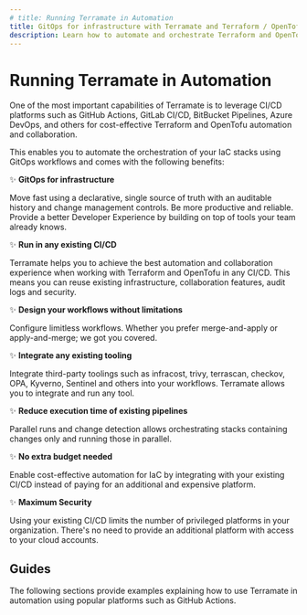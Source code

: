 ```yaml
---
# title: Running Terramate in Automation
title: GitOps for infrastructure with Terramate and Terraform / OpenTofu
description: Learn how to automate and orchestrate Terraform and OpenTofu with Terramate and GitOps workflows in GitHub Actions, GitLab CI/CD, BitBucket Pipelines and others.
---
```


# Running Terramate in Automation

One of the most important capabilities of Terramate is to leverage CI/CD platforms such as GitHub Actions, GitLab CI/CD,
BitBucket Pipelines, Azure DevOps, and others for cost-effective Terraform and OpenTofu automation and collaboration.

This enables you to automate the orchestration of your IaC stacks using GitOps workflows and comes with the following
benefits:

✨ **GitOps for infrastructure**

Move fast using a declarative, single source of truth with an auditable history and change management controls.
Be more productive and reliable. Provide a better Developer Experience by building on top of tools your team already knows.

✨ **Run in any existing CI/CD**

Terramate helps you to achieve the best automation and collaboration experience when working with Terraform and OpenTofu
in any CI/CD. This means you can reuse existing infrastructure, collaboration features, audit logs and security.

✨ **Design your workflows without limitations**

Configure limitless workflows. Whether you prefer merge-and-apply or apply-and-merge; we got you covered.

✨ **Integrate any existing tooling**

Integrate third-party toolings such as infracost, trivy, terrascan, checkov, OPA, Kyverno, Sentinel and others into your workflows.
Terramate allows you to integrate and run any tool.

✨ **Reduce execution time of existing pipelines**

Parallel runs and change detection allows orchestrating stacks containing changes only and running those in parallel.

✨ **No extra budget needed**

Enable cost-effective automation for IaC by integrating with your existing CI/CD instead of paying
for an additional and expensive platform.

✨ **Maximum Security**

Using your existing CI/CD limits the number of privileged platforms in your organization. There's no need to provide an
additional platform with access to your cloud accounts.

## Guides

The following sections provide examples explaining how to use Terramate in automation using popular platforms such as GitHub Actions.
